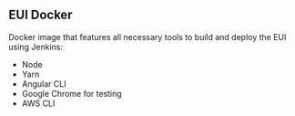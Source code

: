 ## EUI Docker

Docker image that features all necessary tools to build and deploy the EUI using Jenkins:
* Node
* Yarn
* Angular CLI
* Google Chrome for testing
* AWS CLI 